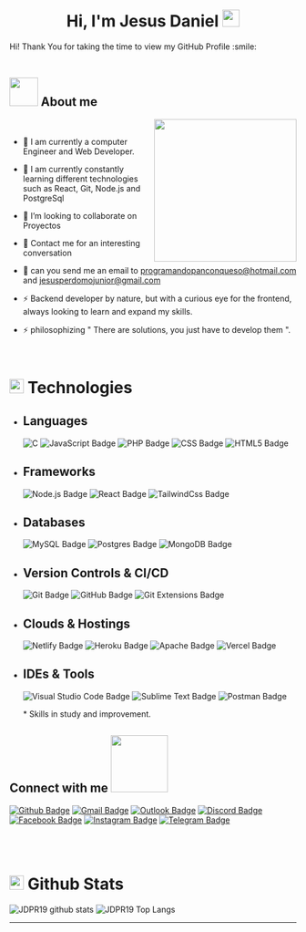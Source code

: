

<div align='center'>
  
  <h1> Hi, I'm Jesus Daniel <img src = "https://raw.githubusercontent.com/MartinHeinz/MartinHeinz/master/wave.gif" width = 30px> </h1>

</div>

<div size='20px'> Hi!  Thank You for taking the time to view my GitHub Profile :smile: 
</div>

<br>


## <picture><img src = "https://github.com/7oSkaaa/7oSkaaa/blob/main/Images/about_me.gif?raw=true" width = 50px></picture> About me

<picture> <img align="right" src="https://github.com/7oSkaaa/7oSkaaa/blob/main/Images/Right_Side.gif?raw=true" width = 250px></picture>

<br>
 
- 🔭 I am currently a computer Engineer and Web Developer.
  
- 🌱 I am currently constantly learning different technologies such as React, Git, Node.js and PostgreSql
  
- 👯 I’m looking to collaborate on Proyectos
  
- 💬 Contact me for an interesting conversation

- 💬 can you send me an email to programandopanconqueso@hotmail.com and jesusperdomojunior@gmail.com
   
- ⚡ Backend developer by nature, but with a curious eye for the frontend, always looking to learn and expand my skills.

- ⚡ philosophizing " There are solutions, you just have to develop them ".

<br>

# <img src="https://media2.giphy.com/media/QssGEmpkyEOhBCb7e1/giphy.gif?cid=ecf05e47a0n3gi1bfqntqmob8g9aid1oyj2wr3ds3mg700bl&rid=giphy.gif" width ="25"> <b>Technologies</b>

- ## Languages
  ![C](https://img.shields.io/badge/-C-05122A?style=flat&logo=C&logoColor=white&style=flat)
  ![JavaScript Badge](https://img.shields.io/badge/JavaScript-%23323330.svg?&logo=javascript&logoColor=%23F7DF1E&style=flat)
  ![PHP Badge](https://img.shields.io/badge/PHP-%2300599C.svg?&logo=PHP&logoColor=white&style=flat)
  ![CSS Badge](https://img.shields.io/badge/CSS-%231572B6.svg?&logo=css3&logoColor=white&style=flat) 
  ![HTML5 Badge](https://img.shields.io/badge/HTML-%23E34F26.svg?&logo=html5&logoColor=white&style=flat)
  
 
- ## Frameworks
  ![Node.js Badge](https://img.shields.io/badge/Node.js*-393?logo=nodedotjs&logoColor=fff&style=flat) 
  ![React Badge](https://img.shields.io/badge/React-%2320232a.svg?&logo=react&logoColor=%2361DAFB&style=flat)
  ![TailwindCss Badge](https://img.shields.io/badge/Tailwind-2496ED?logo=tailwindcss&logoColor=fff&style=flat)

- ## Databases
  ![MySQL Badge](https://img.shields.io/badge/MySQL-%23600f.svg?&logo=mysql&logoColor=white&style=flat)
  ![Postgres Badge](https://img.shields.io/badge/Postgres-%23316192.svg?&logo=postgresql&logoColor=white&style=flat)
  ![MongoDB Badge](https://img.shields.io/badge/MongoDB-%234ea94b.svg?&logo=mongodb&logoColor=white&style=flat)

- ## Version Controls & CI/CD
  ![Git Badge](https://img.shields.io/badge/Git-F05032?logo=git&logoColor=fff&style=flat)
  ![GitHub Badge](https://img.shields.io/badge/GitHub-181717?logo=github&logoColor=fff&style=flat)
  ![Git Extensions Badge](https://img.shields.io/badge/Git%20Extensions-212121?logo=gitextensions&logoColor=fff&style=flat)

- ## Clouds & Hostings
  ![Netlify Badge](https://img.shields.io/badge/Netlify-%23000000.svg?&logo=netlify&logoColor=00C7B7&style=flat) 
  ![Heroku Badge](https://img.shields.io/badge/Heroku-%23430098.svg?&logo=heroku&logoColor=white&style=flat) 
  ![Apache Badge](https://img.shields.io/badge/Apache-C71A36?&logo=Apache&logoColor=white&style=flat)
  ![Vercel Badge](https://img.shields.io/badge/Vercel-89A3CC?&logo=Vercel&logoColor=white&style=flat)

- ## IDEs & Tools
  ![Visual Studio Code Badge](https://img.shields.io/badge/Visual%20Studio%20Code-007ACC?logo=visualstudiocode&logoColor=fff&style=flat)
  ![Sublime Text Badge](https://img.shields.io/badge/Sublime%20Text-FF9800?logo=sublimetext&logoColor=fff&style=flat)
  ![Postman Badge](https://img.shields.io/badge/Postman-FF6C37?logo=postman&logoColor=fff&style=flat)
    

    \* Skills in study and improvement.


<h2> Connect with me <img src='https://raw.githubusercontent.com/ShahriarShafin/ShahriarShafin/main/Assets/handshake.gif' width="100px"> </h2>

<a href = 'https://www.github.com/JDPR19'>  ![Github Badge](https://img.shields.io/badge/GitHub-343434?logo=github&logoColor=fff&style=flat)</a>
<a href = 'jesusperdomojunior@gmail.com'>  ![Gmail Badge](https://img.shields.io/badge/Gmail-D83B01?logo=gmail&logoColor=fff&style=flat)</a>
<a href = 'programandopanconqueso@hotmail.com'>  ![Outlook Badge](https://img.shields.io/badge/Hotmail-0078D4?logo=Outlook&logoColor=fff&style=flat)</a>
<a href = 'https://discordapp.com/users/894678781418147870'> ![Discord Badge](https://img.shields.io/badge/Discord-5865F2?logo=discord&logoColor=fff&style=flat)</a>
<a href = 'https://www.facebook.com/mono.lito.186'> ![Facebook Badge](https://img.shields.io/badge/Facebook-%231877F2?logo=facebook&logoColor=fff&style=flat)</a>
<a href = 'https://www.instagram.com/chiguirito19/'> ![Instagram Badge](https://img.shields.io/badge/Instagram-%23E4405F?logo=instagram&logoColor=fff&style=flat)</a>
<a href = 'https://t.me/BadOmensDEV'> ![Telegram Badge](https://img.shields.io/badge/Telegram-%231877F2?logo=telegram&logoColor=fff&style=flat)</a>
  
<br>
<br>
  
# <img src="https://media.giphy.com/media/iY8CRBdQXODJSCERIr/giphy.gif" width="25"> <b>Github Stats</b>


![JDPR19 github stats](https://github-readme-stats.vercel.app/api?username=JDPR19&show_icons=true&theme=synthwave&hide_border=true&count_private=true&include_all_commits=true
)
![JDPR19 Top Langs](https://github-readme-stats.vercel.app/api/top-langs/?username=JDPR19&theme=synthwave&layout=compact)

<Hr>




